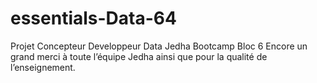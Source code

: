 # essentials-Data-64
Projet Concepteur Developpeur Data Jedha Bootcamp Bloc 6
Encore un grand merci à toute l’équipe Jedha ainsi que pour la qualité de l’enseignement.
